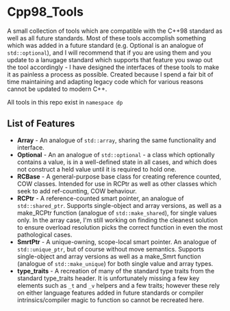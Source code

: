 # Cpp98_Tools
A small collection of tools which are compatible with the C++98 standard as well as all future standards. Most of these tools accomplish something which was added in a future standard (e.g. Optional is an analogue of `std::optional`), and I will recommend that if you are using them and you update to a lanugage standard which supports that feature you swap out the tool accordingly - I have designed the interfaces of these tools to make it as painless a process as possible.
Created because I spend a fair bit of time maintaining and adapting legacy code which for various reasons cannot be updated to modern C++.

All tools in this repo exist in `namespace dp`

## List of Features
* **Array** - An analogue of `std::array`, sharing the same functionality and interface. 
* **Optional** - An an analogue of `std::optional` - a class which optionally contains a value, is in a well-defined state in all cases, and which does not construct a held value until it is required to hold one.
* **RCBase** - A general-purpose base class for creating reference counted, COW classes. Intended for use in RCPtr as well as other classes which seek to add ref-counting, COW behaviour.
* **RCPtr** - A reference-counted smart pointer, an analogue of `std::shared_ptr`. Supports single-object and array versions, as well as a make_RCPtr function (analogue of `std::make_shared`), for single values only. In the array case, I'm still working on finding the cleanest solution to ensure overload resolution picks the correct function in even the most pathological cases.
* **SmrtPtr** - A unique-owning, scope-local smart pointer. An analogue of `std::unique_ptr`, but of course without move semantics. Supports single-object and array versions as well as a make_Smrt function (analogue of `std::make_unique`) for both single value and array types.
* **type_traits** - A recreation of many of the standard type traits from the standard type_traits header. It is unfortunately missing a few key elements such as `_t` and `_v` helpers and a few traits; however these rely on either language features added in future standards or compiler intrinsics/compiler magic to function so cannot be recreated here.
